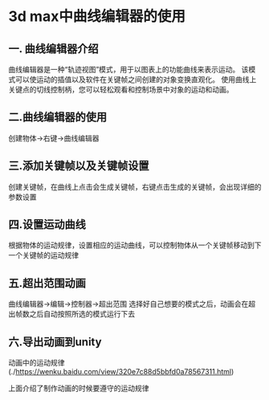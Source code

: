 # 3d max中曲线编辑器的使用

## 一. 曲线编辑器介绍


曲线编辑器是一种“轨迹视图”模式，用于以图表上的功能曲线来表示运动。 该模式可以使运动的插值以及软件在关键帧之间创建的对象变换直观化。 使用曲线上关键点的切线控制柄，您可以轻松观看和控制场景中对象的运动和动画。

## 二.曲线编辑器的使用


创建物体->右键->曲线编辑器


## 三.添加关键帧以及关键帧设置

创建关键帧，在曲线上点击会生成关键帧，右键点击生成的关键帧，会出现详细的参数设置


## 四.设置运动曲线

根据物体的运动规律，设置相应的运动曲线，可以控制物体从一个关键帧移动到下一个关键帧的运动规律


## 五.超出范围动画

曲线编辑器->编辑->控制器->超出范围
选择好自己想要的模式之后，动画会在超出帧数之后自动按照所选的模式运行下去

## 六.导出动画到unity


动画中的运动规律
(./https://wenku.baidu.com/view/320e7c88d5bbfd0a78567311.html) 

上面介绍了制作动画的时候要遵守的运动规律